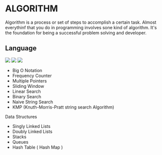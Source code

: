 # ALGORITHM
Algorithm is a process or set of steps to accomplish a certain task. Almost everythinf that you do in programming involves sone kind of algorithm. It's the foundation for being a successful problem solving and developer.

## Language
<img src="https://img.shields.io/badge/JavaScript-F7DF1E?style=for-the-badge&logo=JavaScript&logoColor=white" /> <img src="https://img.shields.io/badge/Java-ED8B00?style=for-the-badge&logo=openjdk&logoColor=white" /> <img src="https://img.shields.io/badge/Python-3776AB?style=for-the-badge&logo=python&logoColor=white" />

- Big O Notation
- Frequency Counter
- Multiple Pointers
- Sliding Window
- Linear Search
- Binary Search
- Naive String Search
- KMP (Knuth-Morris-Pratt string search Algorithm)

Data Structures
- Singly Linked Lists
- Doubly Linked Lists
- Stacks
- Queues
- Hash Table ( Hash Map )